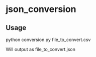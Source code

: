 # json_conversion

## Usage

python conversion.py file_to_convert.csv

Will output as file_to_convert.json
